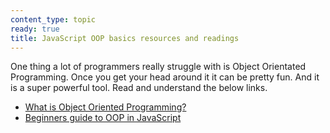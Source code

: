 ```yaml
---
content_type: topic
ready: true
title: JavaScript OOP basics resources and readings
---
```


One thing a lot of programmers really struggle with is Object Orientated Programming. Once you get your head around it it can be pretty fun. And it is a super powerful tool. Read and understand the below links.

- [What is Object Oriented Programming?](https://www.freecodecamp.org/news/object-oriented-programming-concepts-21bb035f7260/)
- [Beginners guide to OOP in JavaScript](https://developer.mozilla.org/en-US/docs/Learn/JavaScript/Objects/Object-oriented_JS)